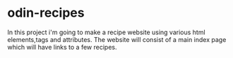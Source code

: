 # odin-recipes

In this project i'm going to make a recipe website using various html elements,tags and attributes.
The website will consist of a main index page which will have links to a few recipes.